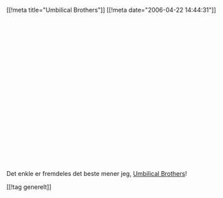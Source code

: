 [[!meta  title="Umbilical Brothers"]]
[[!meta  date="2006-04-22 14:44:31"]]
<object width="425" height="350"><param name="movie" value="http://www.youtube.com/v/tsITki4iqIo"></param><embed src="http://www.youtube.com/v/tsITki4iqIo" type="application/x-shockwave-flash" width="425" height="350"></embed></object>

Det enkle er fremdeles det beste mener jeg, <a href="http://www.umbilicalbrothers.com/">Umbilical Brothers</a>!

[[!tag  generelt]]